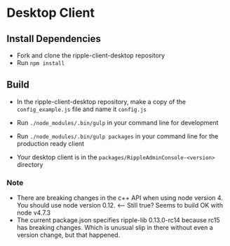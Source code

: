 # Desktop Client

## Install Dependencies

- Fork and clone the ripple-client-desktop repository 
- Run `npm install`

## Build

- In the ripple-client-desktop repository, make a copy of the `config_example.js` file and name it `config.js`
- Run `./node_modules/.bin/gulp` in your command line for development
  
- Run `./node_modules/.bin/gulp packages` in your command line for the production ready client
- Your desktop client is in the `packages/RippleAdminConsole-<version>` directory

### Note
- There are breaking changes in the c++ API when using node version 4. You should use node version 0.12. <-- Still true?  Seems to build OK with node v4.7.3
- The current package.json specifies ripple-lib 0.13.0-rc14 because rc15 has breaking changes.  Which is unusual slip in there without even a version change, but that happened.


